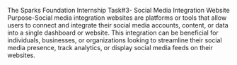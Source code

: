 The Sparks  Foundation Internship
Task#3- Social Media Integration Website
Purpose-Social media integration websites are platforms or tools that allow users to connect and integrate their social media accounts, content, or data into a single dashboard or website. This integration can be beneficial for individuals, businesses, or organizations looking to streamline their social media presence, track analytics, or display social media feeds on their websites. 
